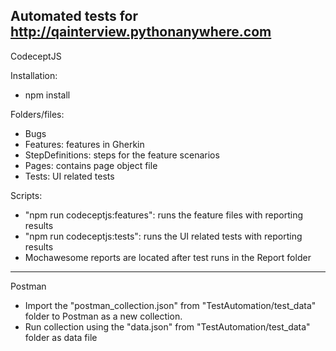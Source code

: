 Automated tests for http://qainterview.pythonanywhere.com 
----------------------------------------------------------------------

CodeceptJS

Installation: 
* npm install

Folders/files:
* Bugs
* Features: features in Gherkin
* StepDefinitions: steps for the feature scenarios
* Pages: contains page object file
* Tests: UI related tests

Scripts:
* "npm run codeceptjs:features": runs the feature files with reporting results
* "npm run codeceptjs:tests": runs the UI related tests with reporting results
* Mochawesome reports are located after test runs in the Report folder

----------------------------------------------------------------------

Postman
* Import the "postman_collection.json" from "TestAutomation/test_data" folder to Postman as a new collection.
* Run collection using the "data.json" from "TestAutomation/test_data" folder as data file